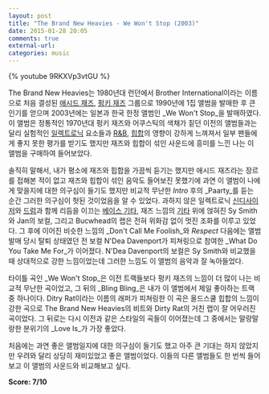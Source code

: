 ```yaml
---
layout: post
title: "The Brand New Heavies - We Won't Stop (2003)"
date: 2015-01-28 20:05
comments: true
external-url:
categories: music
---
```


{% youtube 9RKXVp3vtGU %}

The Brand New Heavies는 1980년대 런던에서 Brother International이라는 이름으로 처음 결성된 [애시드 재즈](http://en.wikipedia.org/wiki/Acid_jazz), [펑키 재즈](http://en.wikipedia.org/wiki/Funk) 그룹으로 1990년에 1집 앨범을 발매한 후 큰 인기를 얻으며 2003년에는 일본과 한국 한정 앨범인 _We Won't Stop_을 발매하였다. 이 앨범은 정통적인 1970년대 펑키 재즈와 어쿠스틱의 색채가 짙던 이전의 앨범들과는 달리 실험적인 [일렉트로닉](http://en.wikipedia.org/wiki/Electronic_music) 요소들과 [R&B](http://en.wikipedia.org/wiki/Contemporary_R%26B), [힙합](http://en.wikipedia.org/wiki/Hip_hop)의 영향이 강하게 느껴져서 일부 팬들에게 좋지 못한 평가를 받기도 했지만 재즈와 힙합이 섞인 사운드에 흥미를 느낀 나는 이 앨범을 구매하여 들어보았다.

<!--more-->

솔직히 말해서, 내가 평소에 재즈와 힙합을 가끔씩 듣기는 했지만 애시드 재즈라는 장르를 접해본 적이 없고 재즈와 힙합이 섞인 음악도 들어보진 못했기에 과연 이 앨범이 나에게 맞을지에 대한 의구심이 들기도 했지만 비교적 무난한 _Intro_ 후의 _Paarty_를 듣는 순간 그러한 의구심이 헛된 것이었음을 알 수 있었다. 과하지 않은 일렉트로닉 [신디사이저](http://en.wikipedia.org/wiki/Synthesizer)와 [드럼](http://en.wikipedia.org/wiki/Drum_kit)과 함께 리듬을 이끄는 [베이스 기타](http://en.wikipedia.org/wiki/Bass_guitar), 재즈 느낌의 [기타](http://en.wikipedia.org/wiki/Electric_guitar) 위에 얹혀진 Sy Smith와 Jan의 보컬, 그리고 Bucwhead의 랩은 전혀 위화감 없이 멋진 조화를 이루고 있었다. 그 후에 이어진 비슷한 느낌의 _Don't Call Me Foolish_와 _Respect_ 다음에는 앨범 발매 당시 탈퇴 상태였던 전 보컬 N'Dea Davenport가 피쳐링으로 참여한 _What Do You Take Me For_가 이어졌다. N'Dea Davenport의 보컬은 Sy Smith와 비교했을 때 상대적으로 강한 느낌이었는데 그러한 느낌도 이 앨범의 음악과 잘 녹아들었다.

타이틀 곡인 _We Won't Stop_은 이전 트랙들보다 펑키 재즈의 느낌이 더 많이 나는 비교적 무난한 곡이었고, 그 뒤의 _Bling Bling_은 내가 이 앨범에서 제일 좋아하는 트랙 중 하나이다. Ditry Rat이라는 이름의 래퍼가 피쳐링한 이 곡은 올드스쿨 힙합의 느낌이 강한 곡으로 The Brand New Heavies의 비트와 Dirty Rat의 거친 랩이 잘 어우러진 곡이었다. 그 뒤로는 다시 이전과 같은 스타일의 곡들이 이어졌는데 그 중에서는 말랑말랑한 분위기의 _Love Is_가 가장 좋았다.

처음에는 과연 좋은 앨범일지에 대한 의구심이 들기도 했고 아주 큰 기대는 하지 않았지만 우려와 달리 상당히 재미있었고 좋은 앨범이었다. 이들의 다른 앨범들도 한 번씩 들어보고 이 앨범의 사운드와 비교해보고 싶다.

**Score: 7/10**
